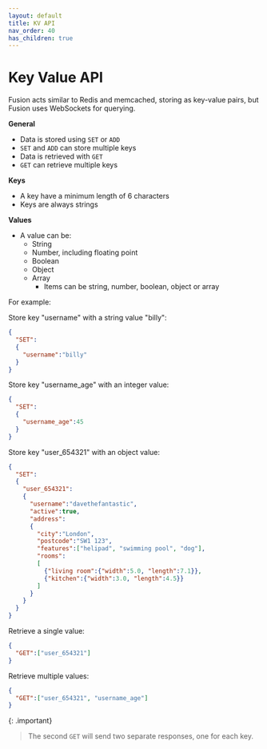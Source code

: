 ```yaml
---
layout: default
title: KV API
nav_order: 40
has_children: true
---
```


# Key Value API
Fusion acts similar to Redis and memcached, storing as key-value pairs, but Fusion uses WebSockets for querying.


**General**

- Data is stored using `SET` or `ADD`
- `SET` and `ADD` can store multiple keys
- Data is retrieved with `GET`
- `GET` can retrieve multiple keys


**Keys**

- A key have a minimum length of 6 characters
- Keys are always strings


**Values**

- A value can be:
  - String
  - Number, including floating point
  - Boolean
  - Object
  - Array
    - Items can be string, number, boolean, object or array


For example:

Store key "username" with a string value "billy":

```json
{
  "SET":
  {
    "username":"billy"
  }
}
```

Store key "username_age" with an integer value:

```json
{
  "SET":
  {
    "username_age":45
  }
}
```

Store key "user_654321" with an object value:

```json
{
  "SET":
  {
    "user_654321":
    {
      "username":"davethefantastic",
      "active":true,
      "address":
      {
        "city":"London",
        "postcode":"SW1 123",
        "features":["helipad", "swimming pool", "dog"],
        "rooms":
        [
          {"living room":{"width":5.0, "length":7.1}},
          {"kitchen":{"width":3.0, "length":4.5}}
        ]
      }
    }    
  }
}
```

Retrieve a single value:

```json
{
  "GET":["user_654321"]
}
```

Retrieve multiple values:

```json
{
  "GET":["user_654321", "username_age"]
}
```


{: .important}
> The second `GET` will send two separate responses, one for each key.


